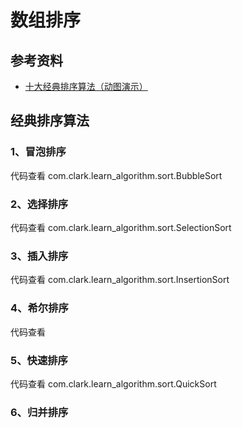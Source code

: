 # 数组排序

## 参考资料

* [十大经典排序算法（动图演示）](https://www.cnblogs.com/onepixel/articles/7674659.html)

## 经典排序算法

### 1、冒泡排序
代码查看 com.clark.learn_algorithm.sort.BubbleSort

### 2、选择排序
代码查看 com.clark.learn_algorithm.sort.SelectionSort

### 3、插入排序
代码查看 com.clark.learn_algorithm.sort.InsertionSort

### 4、希尔排序
代码查看

### 5、快速排序
代码查看 com.clark.learn_algorithm.sort.QuickSort

### 6、归并排序